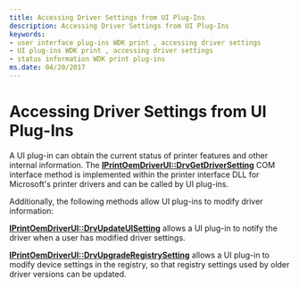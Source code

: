 ```yaml
---
title: Accessing Driver Settings from UI Plug-Ins
description: Accessing Driver Settings from UI Plug-Ins
keywords:
- user interface plug-ins WDK print , accessing driver settings
- UI plug-ins WDK print , accessing driver settings
- status information WDK print plug-ins
ms.date: 04/20/2017
---
```


# Accessing Driver Settings from UI Plug-Ins





A UI plug-in can obtain the current status of printer features and other internal information. The [**IPrintOemDriverUI::DrvGetDriverSetting**](/windows-hardware/drivers/ddi/prcomoem/nf-prcomoem-iprintoemdriverui-drvgetdriversetting) COM interface method is implemented within the printer interface DLL for Microsoft's printer drivers and can be called by UI plug-ins.

Additionally, the following methods allow UI plug-ins to modify driver information:

[**IPrintOemDriverUI::DrvUpdateUISetting**](/windows-hardware/drivers/ddi/prcomoem/nf-prcomoem-iprintoemdriverui-drvupdateuisetting) allows a UI plug-in to notify the driver when a user has modified driver settings.

[**IPrintOemDriverUI::DrvUpgradeRegistrySetting**](/windows-hardware/drivers/ddi/prcomoem/nf-prcomoem-iprintoemdriverui-drvupgraderegistrysetting) allows a UI plug-in to modify device settings in the registry, so that registry settings used by older driver versions can be updated.

 

